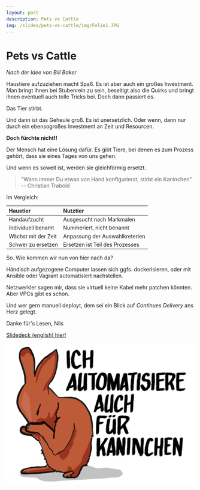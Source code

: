 ```yaml
---
layout: post
description: Pets vs Cattle
img: /slides/pets-vs-cattle/img/Folie1.JPG
---
```


# Pets vs Cattle
_Nach der Idee von Bill Baker_

Haustiere aufzuziehen macht Spaß. Es ist aber auch ein großes Investment. Man bringt ihnen bei Stubenrein zu sein, beseitigt also die Quirks und bringt ihnen eventuell auch tolle Tricks bei. Doch dann passiert es.

Das Tier stirbt.

Und dann ist das Geheule groß. Es ist unersetzlich. Oder wenn, dann nur durch ein ebensogroßes Investment an Zeit und Resourcen.

**Doch fürchte nicht!!**

Der Mensch hat eine Lösung dafür. Es gibt Tiere, bei denen es zum Prozess gehört, dass sie eines Tages von uns gehen. 

Und wenn es soweit ist, werden sie gleichförmig ersetzt.

> "Wann immer Du etwas von Hand konfigurierst, stirbt ein Kaninchen" -- Christian Trabold

Im Vergleich:

|Haustier|Nutztier|
|:-|:-|
|Handaufzucht|Ausgesucht nach Markmalen|
|Individuell benamt|Nummeriert, nicht benannt|
|Wächst mit der Zeit|Anpassung der Auswahlkreterien|
|Schwer zu ersetzen|Ersetzen ist Teil des Prozesses|

So. Wie kommen wir nun von hier nach da?

Händisch aufgezogene Computer lassen sich ggfs. dockerisieren, oder mit Ansible oder Vagrant automatisiert nachstellen.

Netzwerkler sagen mir, dass sie virtuell keine Kabel mehr patchen könnten. Aber VPCs gibt es schon.

Und wer gern manuell deployt, dem sei ein Blick auf _Continues Delivery_ ans Herz gelegt.

Danke für's Lesen,
  Nils

[Slidedeck (english) hier!](/slides/pets-vs-cattle/)

![Ich automatisiere auch für Kaninchen](/img/automatisiere-fuer-kaninchen.png)

